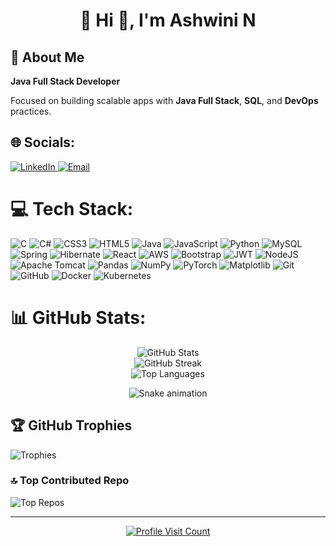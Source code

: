 <h1 align="center">💫 Hi 👋, I'm Ashwini N</h1>

<h2>🌟 About Me</h2>
<p><strong>Java Full Stack Developer</strong></p>
<p>Focused on building scalable apps with <strong>Java Full Stack</strong>, <strong>SQL</strong>, and <strong>DevOps</strong> practices.</p>

<h2>🌐 Socials:</h2>
<p>
  <a href="https://linkedin.com/in/ashwini-n-954721232" target="_blank">
    <img src="https://img.shields.io/badge/LinkedIn-%230077B5.svg?logo=linkedin&logoColor=white" alt="LinkedIn"/>
  </a>
  <a href="mailto:ashwininarasagond21@gmail.com">
    <img src="https://img.shields.io/badge/Email-D14836?logo=gmail&logoColor=white" alt="Email"/>
  </a>
</p>

<h1>💻 Tech Stack:</h1>
<p>
  <img src="https://img.shields.io/badge/c-%2300599C.svg?style=for-the-badge&logo=c&logoColor=white" alt="C"/>
  <img src="https://img.shields.io/badge/c%23-%23239120.svg?style=for-the-badge&logo=csharp&logoColor=white" alt="C#"/>
  <img src="https://img.shields.io/badge/css3-%231572B6.svg?style=for-the-badge&logo=css3&logoColor=white" alt="CSS3"/>
  <img src="https://img.shields.io/badge/html5-%23E34F26.svg?style=for-the-badge&logo=html5&logoColor=white" alt="HTML5"/>
  <img src="https://img.shields.io/badge/java-%23ED8B00.svg?style=for-the-badge&logo=openjdk&logoColor=white" alt="Java"/>
  <img src="https://img.shields.io/badge/javascript-%23323330.svg?style=for-the-badge&logo=javascript&logoColor=%23F7DF1E" alt="JavaScript"/>
  <img src="https://img.shields.io/badge/python-3670A0?style=for-the-badge&logo=python&logoColor=ffdd54" alt="Python"/>
  <img src="https://img.shields.io/badge/mysql-4479A1.svg?style=for-the-badge&logo=mysql&logoColor=white" alt="MySQL"/>
  <img src="https://img.shields.io/badge/spring-%236DB33F.svg?style=for-the-badge&logo=spring&logoColor=white" alt="Spring"/>
  <img src="https://img.shields.io/badge/Hibernate-59666C?style=for-the-badge&logo=Hibernate&logoColor=white" alt="Hibernate"/>
  <img src="https://img.shields.io/badge/react-%2320232a.svg?style=for-the-badge&logo=react&logoColor=%2361DAFB" alt="React"/>
  <img src="https://img.shields.io/badge/AWS-%23FF9900.svg?style=for-the-badge&logo=amazon-aws&logoColor=white" alt="AWS"/>
  <img src="https://img.shields.io/badge/bootstrap-%238511FA.svg?style=for-the-badge&logo=bootstrap&logoColor=white" alt="Bootstrap"/>
  <img src="https://img.shields.io/badge/JWT-black?style=for-the-badge&logo=JSON%20web%20tokens" alt="JWT"/>
  <img src="https://img.shields.io/badge/node.js-6DA55F?style=for-the-badge&logo=node.js&logoColor=white" alt="NodeJS"/>
  <img src="https://img.shields.io/badge/apache%20tomcat-%23F8DC75.svg?style=for-the-badge&logo=apache-tomcat&logoColor=black" alt="Apache Tomcat"/>
  <img src="https://img.shields.io/badge/pandas-%23150458.svg?style=for-the-badge&logo=pandas&logoColor=white" alt="Pandas"/>
  <img src="https://img.shields.io/badge/numpy-%23013243.svg?style=for-the-badge&logo=numpy&logoColor=white" alt="NumPy"/>
  <img src="https://img.shields.io/badge/PyTorch-%23EE4C2C.svg?style=for-the-badge&logo=PyTorch&logoColor=white" alt="PyTorch"/>
  <img src="https://img.shields.io/badge/Matplotlib-%23ffffff.svg?style=for-the-badge&logo=Matplotlib&logoColor=black" alt="Matplotlib"/>
  <img src="https://img.shields.io/badge/git-%23F05033.svg?style=for-the-badge&logo=git&logoColor=white" alt="Git"/>
  <img src="https://img.shields.io/badge/github-%23121011.svg?style=for-the-badge&logo=github&logoColor=white" alt="GitHub"/>
  <img src="https://img.shields.io/badge/docker-%230db7ed.svg?style=for-the-badge&logo=docker&logoColor=white" alt="Docker"/>
  <img src="https://img.shields.io/badge/kubernetes-%23326ce5.svg?style=for-the-badge&logo=kubernetes&logoColor=white" alt="Kubernetes"/>
</p>

<h1>📊 GitHub Stats:</h1>
<p align="center">
  <img src="https://github-readme-stats.vercel.app/api?username=Ashwininarasagond&theme=dark&hide_border=false&include_all_commits=true&count_private=false" alt="GitHub Stats"/><br/>
  <img src="https://nirzak-streak-stats.vercel.app/?user=Ashwininarasagond&theme=dark&hide_border=false" alt="GitHub Streak"/><br/>
  <img src="https://github-readme-stats.vercel.app/api/top-langs/?username=Ashwininarasagond&theme=dark&hide_border=false&include_all_commits=true&count_private=false&layout=compact" alt="Top Languages"/>
</p>

<!-- Snake Game Repo View -->
<div align="center">
  <img src="https://profile-readme-generator.com/assets/snake.svg" alt="Snake animation"/>
</div>

<h2>🏆 GitHub Trophies</h2>
<p>
  <img src="https://github-profile-trophy.vercel.app/?username=Ashwininarasagond&theme=radical&no-frame=false&no-bg=true&margin-w=4" alt="Trophies"/>
</p>

<h3>🔝 Top Contributed Repo</h3>
<p>
  <img src="https://github-contributor-stats.vercel.app/api?username=Ashwininarasagond&limit=5&theme=dark&combine_all_yearly_contributions=true" alt="Top Repos"/>
</p>

<hr/>
<p align="center">
  <a href="https://visitcount.itsvg.in">
    <img src="https://visitcount.itsvg.in/api?id=Ashwininarasagond&icon=0&color=0" alt="Profile Visit Count"/>
  </a>
</p>


